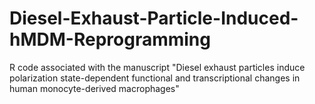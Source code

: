 # Diesel-Exhaust-Particle-Induced-hMDM-Reprogramming
R code associated with the manuscript "Diesel exhaust particles induce polarization state-dependent functional and transcriptional changes in human monocyte-derived macrophages"
